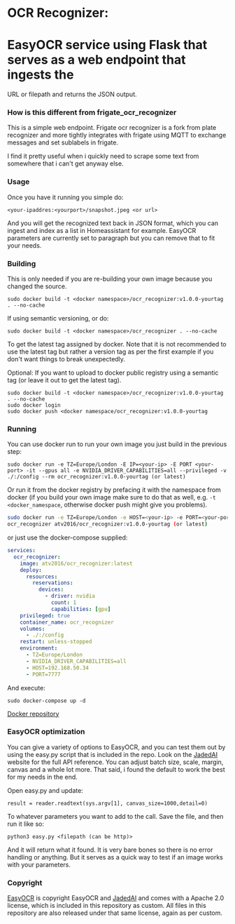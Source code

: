 # OCR Recognizer:  

# EasyOCR service using Flask that serves as a web endpoint that ingests the
URL or filepath and returns the JSON output.

### How is this different from frigate_ocr_recognizer

This is a simple web endpoint. Frigate ocr recognizer is a fork from plate
recognizer and more tightly integrates with frigate using MQTT to exchange
messages and set sublabels in frigate.

I find it pretty useful when i quickly need to scrape some text from somewhere
that i can't get anyway else.

### Usage
Once you have it running you simple do:
```
<your-ipaddres:<yourport>/snapshot.jpeg <or url>
```
And you will get the recognized text back in JSON format, which you can ingest
and index as a list in Homeassistant for example. EasyOCR parameters are 
currently set to paragraph but you can remove that to fit your needs.

### Building
This is only needed if you are re-building your own image because you changed the source.
```
sudo docker build -t <docker namespace>/ocr_recognizer:v1.0.0-yourtag . --no-cache
```
If using semantic versioning, or do:
```
sudo docker build -t <docker namespace>/ocr_recognizer . --no-cache
```
To get the latest tag assigned by docker. Note that it is not recommended to use the latest tag but rather a version tag as per the first example if you don't want things to break unexpectedly.

Optional: 
If you want to upload to docker public registry using a semantic tag (or leave it out to get the latest tag).
```
sudo docker build -t <docker namespace>/ocr_recognizer:v1.0.0-yourtag . --no-cache
sudo docker login
sudo docker push <docker namespace/ocr_recognizer:v1.0.0-yourtag
```
### Running
You can use docker run to run your own image you just build in the previous step:
```
sudo docker run -e TZ=Europe/London -E IP=<your-ip> -E PORT <your-port> -it --gpus all -e NVIDIA_DRIVER_CAPABILITIES=all --privileged -v ./:/config --rm ocr_recognizer:v1.0.0-yourtag (or latest)
```
Or run it from the docker registry by prefacing it with the namespace from docker (if you build your own image make sure to do that as well, e.g. ```-t <docker_namespace```, otherwise docker push might give you problems).

```bash
sudo docker run -e TZ=Europe/London -e HOST=<your-ip> -e PORT=<your-port> -it --gpus all -e NVIDIA_DRIVER_CAPABILITIES=all --privileged -v ./:/config --rm
ocr_recognizer atv2016/ocr_recognizer:v1.0.0-yourtag (or latest)
```
or just use the docker-compose supplied:

```yml
services:
  ocr_recognizer:
    image: atv2016/ocr_recognizer:latest
    deploy:
      resources:
        reservations:
          devices:
            - driver: nvidia
              count: 1
              capabilities: [gpu]
    privileged: true
    container_name: ocr_recognizer
    volumes:
      - ./:/config
    restart: unless-stopped
    environment:
      - TZ=Europe/London
      - NVIDIA_DRIVER_CAPABILITIES=all
      - HOST=192.168.50.34
      - PORT=7777
```
And execute:
```
sudo docker-compose up -d
```
[Docker repository](https://hub.docker.com/r/atv2016/ocr_recognizer)

### EasyOCR optimization

You can give a variety of options to EasyOCR, and you can test them out by using the easy.py script that is included in the repo. Look on the [JadedAI](https://github.com/JaidedAI/EasyOCR) website for the full API reference. You can adjust batch size, scale, margin, canvas and a whole lot more. That said, i found the default to work the best for my needs in the end.

Open easy.py and update:
```
result = reader.readtext(sys.argv[1], canvas_size=1000,detail=0)
```
To whatever parameters you want to add to the call. Save the file, and then run it like so:

```
python3 easy.py <filepath (can be http)>
```
And it will return what it found. It is very bare bones so there is no error handling or anything. But it serves as a quick way to test if an image works with your parameters.

### Copyright
[EasyOCR](https://github.com/JaidedAI/EasyOCR) is copyright EasyOCR and [JadedAI](https://jaded.ai) and comes with a Apache 2.0 license, which is included in this repository as custom. All files in this repository are also released under that same license, again as per custom.
